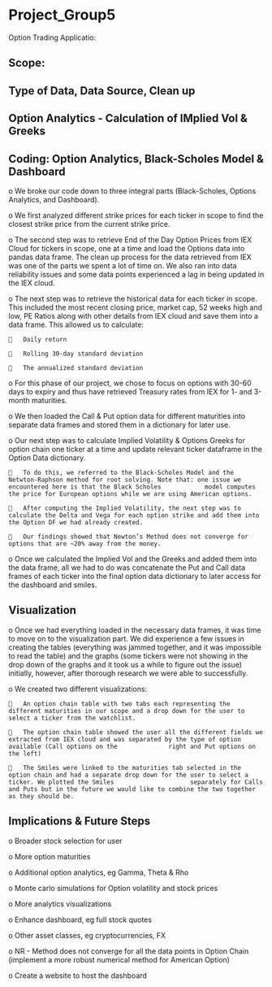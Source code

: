 # Project_Group5
Option Trading Applicatio: 

## Scope: 


## Type of Data,  Data Source, Clean up 



## Option Analytics - Calculation of IMplied Vol & Greeks 


## Coding: Option Analytics, Black-Scholes Model & Dashboard

o  We broke our code down to three integral parts (Black-Scholes, Options Analytics, and Dashboard). 

o  We first analyzed different strike prices for each ticker in scope to find the closest strike price from the current strike price.

o  The second step was to retrieve End of the Day Option Prices from IEX Cloud for tickers in scope, one at a time and load the Options data into pandas data frame. The clean       up process for the data retrieved from IEX was one of the parts we spent a lot of time on. We also ran into data reliability issues and some data points experienced a lag       in being updated in the IEX cloud.

o  The next step was to retrieve the historical data for each ticker in scope. This included the most recent closing price, market cap, 52 weeks high and low, PE Ratios along       with other details from IEX cloud and save them into a data frame. This allowed us to calculate:

       Daily return

       Rolling 30-day standard deviation

       The annualized standard deviation

o  For this phase of our project, we chose to focus on options with 30-60 days to expiry and thus have retrieved Treasury rates from IEX for 1- and 3-month maturities.

o  We then loaded the Call & Put option data for different maturities into separate data frames and stored them in a dictionary for later use.

o  Our next step was to calculate Implied Volatility & Options Greeks for option chain one ticker at a time and update relevant ticker dataframe in the Option Data dictionary.

       To do this, we referred to the Black-Scholes Model and the Netwton-Raphson method for root solving. Note that: one issue we encountered here is that the Black Scholes            model computes the price for European options while we are using American options.

       After computing the Implied Volatility, the next step was to calculate the Delta and Vega for each option strike and add them into the Option DF we had already created. 

       Our findings showed that Newton’s Method does not converge for options that are ~20% away from the money.

o  Once we calculated the Implied Vol and the Greeks and added them into the data frame, all we had to do was concatenate the Put and Call data frames of each ticker into the       final option data dictionary to later access for the dashboard and smiles.


## Visualization 

o  Once we had everything loaded in the necessary data frames, it was time to move on to the visualization part. We did experience a few issues in creating the tables             (everything was jammed together, and it was impossible to read the table) and the graphs (some tickers were not showing in the drop down of the graphs and it took us a while     to figure out the issue) initially, however, after thorough research we were able to successfully.

o  We created two different visualizations:

    	An option chain table with two tabs each representing the different maturities in our scope and a drop down for the user to select a ticker from the watchlist.

    	The option chain table showed the user all the different fields we extracted from IEX cloud and was separated by the type of option available (Call options on the              right and Put options on the left)

    	The Smiles were linked to the maturities tab selected in the option chain and had a separate drop down for the user to select a ticker. We plotted the Smiles                     separately for Calls and Puts but in the future we would like to combine the two together as they should be.


## Implications & Future Steps

o  Broader stock selection for user

o	More option maturities

o	Additional option analytics, eg Gamma, Theta & Rho

o	Monte carlo simulations for Option volatility and stock prices

o	More analytics visualizations

o	Enhance dashboard, eg full stock quotes 

o	Other asset classes, eg cryptocurrencies, FX 

o	NR - Method does not converge for all the data points in Option Chain (implement  a more robust numerical method for American Option)

o	Create a website to host the dashboard

